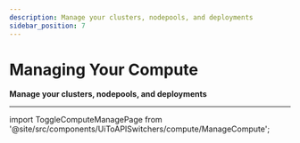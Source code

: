 ```yaml
---
description: Manage your clusters, nodepools, and deployments
sidebar_position: 7
---
```


# Managing Your Compute

**Manage your clusters, nodepools, and deployments**
<hr />

import ToggleComputeManagePage from '@site/src/components/UiToAPISwitchers/compute/ManageCompute';

<ToggleComputeManagePage />
